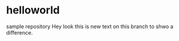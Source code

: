 helloworld
==========

sample repository
  Hey look this is new text on this branch to shwo a difference.
